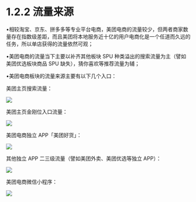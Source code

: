 # 1.2.2 流量来源

•相较淘宝、京东、拼多多等专业平台电商，美团电商的流量较少，但两者商家数量存在指数级差距，而且美团将本地服务近十亿的用户电商化是一个任道而久远的任务，所以单店获得的流量依然可观；

•美团电商的流量当下主要以补齐其他板块 SPU 种类溢出的搜索流量为主（譬如美团优选板块商品 SPU 缺失），猜你喜欢等推荐流量为辅；

•美团电商板块的流量来源主要有以下几个入口：

美团主页搜索流量：

![](img/04d24b6c9dd9cd44ca2fff33dc31ef5c.png)

美团主页金刚位入口流量：

![](img/fc0f4641fe7745a2b7da6ef225fa1469.png)

美团电商独立 APP「美团好货」：

![](img/1b4198d46e72f64fddaf42a53ffb7b44.png)

其他独立 APP 二三级流量（譬如美团外卖、美团优选等独立 APP）：

![](img/576a8b468e21dd5d168979c193a50874.png)

美团电商微信小程序：

![](img/70c3bedf8ab18d9db74dc9f8dcb342cd.png)